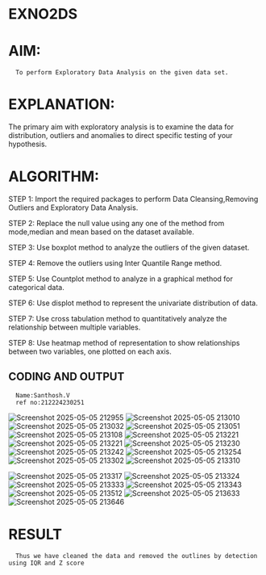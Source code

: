 # EXNO2DS
# AIM:
      To perform Exploratory Data Analysis on the given data set.
      
# EXPLANATION:
  The primary aim with exploratory analysis is to examine the data for distribution, outliers and anomalies to direct specific testing of your hypothesis.
  
# ALGORITHM:
STEP 1: Import the required packages to perform Data Cleansing,Removing Outliers and Exploratory Data Analysis.

STEP 2: Replace the null value using any one of the method from mode,median and mean based on the dataset available.

STEP 3: Use boxplot method to analyze the outliers of the given dataset.

STEP 4: Remove the outliers using Inter Quantile Range method.

STEP 5: Use Countplot method to analyze in a graphical method for categorical data.

STEP 6: Use displot method to represent the univariate distribution of data.

STEP 7: Use cross tabulation method to quantitatively analyze the relationship between multiple variables.

STEP 8: Use heatmap method of representation to show relationships between two variables, one plotted on each axis.

## CODING AND OUTPUT
      Name:Santhosh.V
      ref no:212224230251
![Screenshot 2025-05-05 212955](https://github.com/user-attachments/assets/b4575f79-db43-4a31-825b-abfd39571e64)
![Screenshot 2025-05-05 213010](https://github.com/user-attachments/assets/7803d692-1011-466d-8c5b-79777a52cf77)
![Screenshot 2025-05-05 213032](https://github.com/user-attachments/assets/c97616a2-8bc6-422d-a293-bbda9042c69c)
![Screenshot 2025-05-05 213051](https://github.com/user-attachments/assets/25447341-a7cd-4e5a-bf8a-8f822fe31165)
![Screenshot 2025-05-05 213108](https://github.com/user-attachments/assets/46087b51-e205-4626-9fde-ea6822d27c16)
![Screenshot 2025-05-05 213221](https://github.com/user-attachments/assets/cd2967bc-f3ac-4c9f-8a4a-501560a539ab)
![Screenshot 2025-05-05 213221](https://github.com/user-attachments/assets/fcf42323-e48f-4087-9d6d-2153d4e9b87b)
![Screenshot 2025-05-05 213230](https://github.com/user-attachments/assets/4dfd7e9b-fe8b-4c45-a368-67af3225a6a2)
![Screenshot 2025-05-05 213242](https://github.com/user-attachments/assets/965d51ef-3e87-4908-a2cb-22a7e31c4a90)
![Screenshot 2025-05-05 213254](https://github.com/user-attachments/assets/c5e76cda-9099-48d4-852e-2f9e2e9f1126)
![Screenshot 2025-05-05 213302](https://github.com/user-attachments/assets/81d6dc03-5604-4e4b-8125-ef566bacabf3)
![Screenshot 2025-05-05 213310](https://github.com/user-attachments/assets/61515f78-7379-4ea7-b524-b65a2f6aded9)

![Screenshot 2025-05-05 213317](https://github.com/user-attachments/assets/612bce76-f829-4b84-acb6-57a073c38af8)
![Screenshot 2025-05-05 213324](https://github.com/user-attachments/assets/336c09f5-5385-485a-a457-6e5afdfe4c64)
![Screenshot 2025-05-05 213333](https://github.com/user-attachments/assets/85b36d32-eb75-422b-8b5d-dd397c107851)
![Screenshot 2025-05-05 213343](https://github.com/user-attachments/assets/fabd8cde-8cfe-4bef-a612-d25a83e0f853)
![Screenshot 2025-05-05 213512](https://github.com/user-attachments/assets/dfcd50c5-ec55-4eb2-b9ba-83296179be4e)
![Screenshot 2025-05-05 213633](https://github.com/user-attachments/assets/f297f3c8-72e9-4522-9118-c16e7f6ac707)
![Screenshot 2025-05-05 213646](https://github.com/user-attachments/assets/513944c4-9c31-4b44-bd59-bb55467936ee)





# RESULT
      Thus we have cleaned the data and removed the outlines by detection using IQR and Z score
